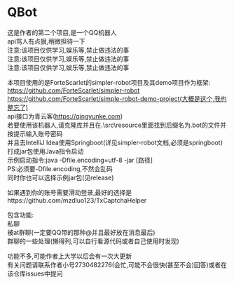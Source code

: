 # QBot
 这是作者的第二个项目,是一个QQ机器人  
 api骂人有点狠,稍微担待一下  
 注意:该项目仅供学习,娱乐等,禁止做违法的事  
 注意:该项目仅供学习,娱乐等,禁止做违法的事  
 注意:该项目仅供学习,娱乐等,禁止做违法的事  

 本项目使用的是ForteScarlet的simpler-robot项目及其demo项目作为框架:  
 https://github.com/ForteScarlet/simpler-robot  
 https://github.com/ForteScarlet/simple-robot-demo-project(大概是这个,我也整忘了)  
 api接口为青云客(https://qingyunke.com)  
 若要使用该机器人,请克隆库并且在.\src\resource里面找到后缀名为.bot的文件并按提示输入账号密码  
 并且去IntelliJ Idea使用Springboot(详见simpler-robot文档,必须是springboot)打成jar包使用Java指令启动  
 示例启动指令:java -Dfile.encoding=utf-8 -jar [路径]  
 PS:必须要-Dfile.encoding,不然会乱码  
 同时你也可以选择示例jar包(见release)  
 
如果遇到你的账号需要滑动登录,最好的选择是https://github.com/mzdluo123/TxCaptchaHelper  

   
 包含功能:  
 私聊  
 被at群聊(一定要QQ带的那种@并且最好放在消息最后)  
 群聊的一些处理(懒得列,可以自行看源代码或者自己使用时发现)  
   
 功能不多,可能作者上大学以后会有一次大更新  
 有关问题请联系作者小号2730482276(会忙,可能不会很快(甚至不会)回答)或者在该仓库issues中提问
